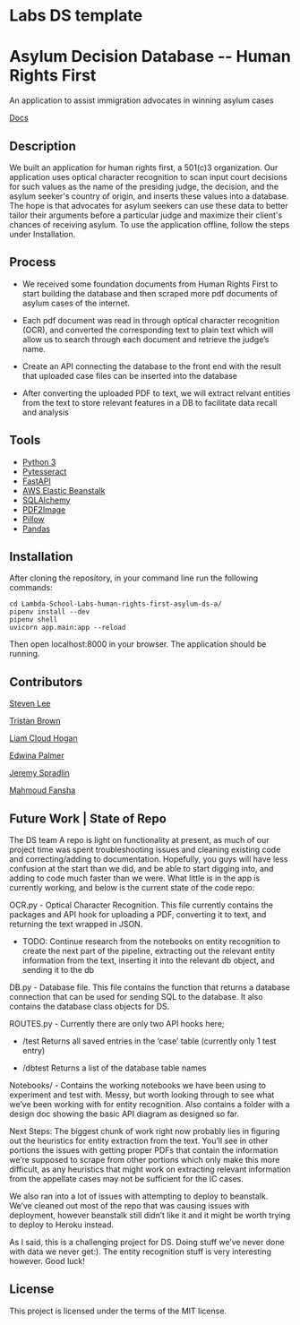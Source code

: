 # Labs DS template
# Asylum Decision Database -- Human Rights First
An application to assist immigration advocates in winning asylum cases

[Docs](https://docs.labs.lambdaschool.com/data-science/)

## Description
We built an application for human rights first, a 501(c)3 organization. Our application uses optical character recognition to scan input court decisions for such values as the name of the presiding judge, the decision, and the asylum seeker's country of origin, and inserts these values into a database. The hope is that advocates for asylum seekers can use these data to better tailor their arguments before a particular judge and maximize their client's chances of receiving asylum. To use the application offline, follow the steps under Installation.


## Process
* We received some foundation documents from Human Rights First to start building the database and then scraped more pdf documents of asylum cases of the internet.

* Each pdf document was read in through optical character recognition (OCR), and converted the corresponding text to plain text which will allow us to search through each document and retrieve the judge’s name.

* Create an API connecting the database to the front end with the result that uploaded case files can be inserted into the database

* After converting the uploaded PDF to text, we will extract relvant entities from the text to store relevant features in a DB to facilitate data recall and analysis


## Tools

 * [Python 3](https://www.python.org/downloads/)
 * [Pytesseract](https://github.com/madmaze/pytesseract)
 * [FastAPI](https://github.com/tiangolo/fastapi)
 * [AWS Elastic Beanstalk](https://aws.amazon.com/elasticbeanstalk/)
 * [SQLAlchemy](https://www.sqlalchemy.org/)
 * [PDF2Image](https://pypi.org/project/pdf2image/)
 * [Pillow](https://pillow.readthedocs.io/en/stable/)
 * [Pandas](https://pandas.pydata.org/)


## Installation

 After cloning the repository, in your command line run the following commands:
 ```
 cd Lambda-School-Labs-human-rights-first-asylum-ds-a/
 pipenv install --dev
 pipenv shell
 uvicorn app.main:app --reload
 ```
 Then open localhost:8000 in your browser. The application should be running. 

 ## Contributors

 [Steven Lee](https://github.com/StevenBryceLee)

 [Tristan Brown](https://github.com/Tristan-Brown1096)

 [Liam Cloud Hogan](https://github.com/liam-cloud-hogan)

 [Edwina Palmer](https://github.com/edwinapalmer)

 [Jeremy Spradlin](https://github.com/JeremySpradlin)
 
 [Mahmoud Fansha](https://github.com/fansha1994)

## Future Work | State of Repo

The DS team A repo is light on functionality at present, as much of our project time was spent troubleshooting issues and cleaning existing code and correcting/adding to documentation.  Hopefully, you guys will have less confusion at the start than we did, and be able to start digging into, and adding to code much faster than we were.  What little is in the app is currently working, and below is the current state of the code repo:

OCR.py - Optical Character Recognition.  This file currently contains the packages and API hook for uploading a PDF, converting it to text, and returning the text wrapped in JSON.
- TODO: Continue research from the notebooks on entity recognition to create the next part of the pipeline, extracting out the relevant entity information from the text, inserting it into the relevant db object, and sending it to the db

DB.py - Database file.  This file contains the function that returns a database connection that can be used for sending SQL to the database.  It also contains the database class objects for DS.

ROUTES.py - Currently there are only two API hooks here;
- /test
Returns all saved entries in the ‘case’ table (currently only 1 test entry)

- /dbtest
Returns a list of the database table names

Notebooks/ - Contains the working notebooks we have been using to experiment and test with.  Messy, but worth looking through to see what we’ve been working with for entity recognition.
Also contains a folder with a design doc showing the basic API diagram as designed so far.

Next Steps: The biggest chunk of work right now probably lies in figuring out the heuristics for entity extraction from the text.  You’ll see in other portions the issues with getting proper PDFs that contain the information we’re supposed to scrape from other portions which only make this more difficult, as any heuristics that might work on extracting relevant information from the appellate cases may not be sufficient for the IC cases.  

We also ran into a lot of issues with attempting to deploy to beanstalk.  We’ve cleaned out most of the repo that was causing issues with deployment, however beanstalk still didn’t like it and it might be worth trying to deploy to Heroku instead. 

As I said, this is a challenging project for DS.  Doing stuff we’ve never done with data we never get:).  The entity recognition stuff is very interesting however.  Good luck!

 ## License

 This project is licensed under the terms of the MIT license.